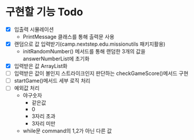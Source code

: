 # 구현할 기능 Todo
- [x] 입출력 시뮬레이션
  - PrintMessage 클래스를 통해 출력문 사용
- [x] 랜덤으로 값 입력받기(camp.nextstep.edu.missionutils 패키지활용)
  - initRandomNumber() 메서드를 통해 랜덤한 3개의 값을 answerNumberList에 초기화
- [x] 입력받은 값 ArrayList화
- [ ] 입력받은 값이 볼인지 스트라이크인지 판단하는 checkGameScore()메서드 구현
- [ ] startGame()메서드 세부 로직 처리
- [ ] 예외값 처리
  - 야구숫자
    - 같은값
    - 0
    - 3자리 초과
    - 3자리 미만
  - while문 command의 1,2가 아닌 다른 값